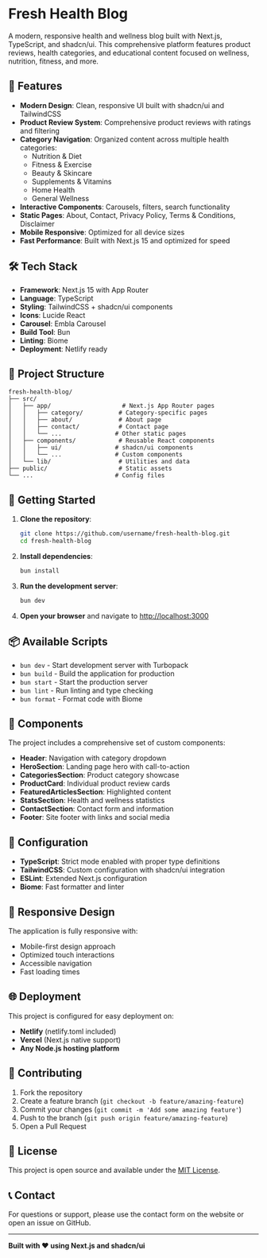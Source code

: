# Fresh Health Blog

A modern, responsive health and wellness blog built with Next.js, TypeScript, and shadcn/ui. This comprehensive platform features product reviews, health categories, and educational content focused on wellness, nutrition, fitness, and more.

## 🌟 Features

- **Modern Design**: Clean, responsive UI built with shadcn/ui and TailwindCSS
- **Product Review System**: Comprehensive product reviews with ratings and filtering
- **Category Navigation**: Organized content across multiple health categories:
  - Nutrition & Diet
  - Fitness & Exercise
  - Beauty & Skincare
  - Supplements & Vitamins
  - Home Health
  - General Wellness
- **Interactive Components**: Carousels, filters, search functionality
- **Static Pages**: About, Contact, Privacy Policy, Terms & Conditions, Disclaimer
- **Mobile Responsive**: Optimized for all device sizes
- **Fast Performance**: Built with Next.js 15 and optimized for speed

## 🛠️ Tech Stack

- **Framework**: Next.js 15 with App Router
- **Language**: TypeScript
- **Styling**: TailwindCSS + shadcn/ui components
- **Icons**: Lucide React
- **Carousel**: Embla Carousel
- **Build Tool**: Bun
- **Linting**: Biome
- **Deployment**: Netlify ready

## 📁 Project Structure

```
fresh-health-blog/
├── src/
│   ├── app/                    # Next.js App Router pages
│   │   ├── category/          # Category-specific pages
│   │   ├── about/             # About page
│   │   ├── contact/           # Contact page
│   │   └── ...               # Other static pages
│   ├── components/            # Reusable React components
│   │   ├── ui/               # shadcn/ui components
│   │   └── ...               # Custom components
│   └── lib/                   # Utilities and data
├── public/                    # Static assets
└── ...                       # Config files
```

## 🚀 Getting Started

1. **Clone the repository**:
   ```bash
   git clone https://github.com/username/fresh-health-blog.git
   cd fresh-health-blog
   ```

2. **Install dependencies**:
   ```bash
   bun install
   ```

3. **Run the development server**:
   ```bash
   bun dev
   ```

4. **Open your browser** and navigate to [http://localhost:3000](http://localhost:3000)

## 📦 Available Scripts

- `bun dev` - Start development server with Turbopack
- `bun build` - Build the application for production
- `bun start` - Start the production server
- `bun lint` - Run linting and type checking
- `bun format` - Format code with Biome

## 🎨 Components

The project includes a comprehensive set of custom components:

- **Header**: Navigation with category dropdown
- **HeroSection**: Landing page hero with call-to-action
- **CategoriesSection**: Product category showcase
- **ProductCard**: Individual product review cards
- **FeaturedArticlesSection**: Highlighted content
- **StatsSection**: Health and wellness statistics
- **ContactSection**: Contact form and information
- **Footer**: Site footer with links and social media

## 🔧 Configuration

- **TypeScript**: Strict mode enabled with proper type definitions
- **TailwindCSS**: Custom configuration with shadcn/ui integration
- **ESLint**: Extended Next.js configuration
- **Biome**: Fast formatter and linter

## 📱 Responsive Design

The application is fully responsive with:
- Mobile-first design approach
- Optimized touch interactions
- Accessible navigation
- Fast loading times

## 🌐 Deployment

This project is configured for easy deployment on:
- **Netlify** (netlify.toml included)
- **Vercel** (Next.js native support)
- **Any Node.js hosting platform**

## 🤝 Contributing

1. Fork the repository
2. Create a feature branch (`git checkout -b feature/amazing-feature`)
3. Commit your changes (`git commit -m 'Add some amazing feature'`)
4. Push to the branch (`git push origin feature/amazing-feature`)
5. Open a Pull Request

## 📄 License

This project is open source and available under the [MIT License](LICENSE).

## 📞 Contact

For questions or support, please use the contact form on the website or open an issue on GitHub.

---

**Built with ❤️ using Next.js and shadcn/ui**
